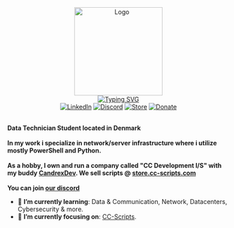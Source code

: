 <div>
    <div align=center>
        <img src="https://r2.fivemanage.com/pub/orc17c9i829k.png" alt="Logo" height="200">
    </div>
    <div align=center>
        <a href="https://git.io/typing-svg"><img src="https://readme-typing-svg.herokuapp.com?font=Fira+Code&pause=1000&color=F72727&center=true&width=435&lines=Hi+there%2C+I'm+Cribbe!;Data+Technician+(Infrastructure);FiveM+Developer;https%3A%2F%2Fstore.cc-scripts.com" alt="Typing SVG" /></a>
    </div>
    <div align=center>
        <a href="https://www.linkedin.com/in/christian-vestergaard-steffensen/"><img src="https://img.shields.io/badge/Linkedin-0077b5?style=flat&logo=linkedin" alt="LinkedIn" /></a>
        <a href="https://discord.cc-scripts.com"><img src="https://img.shields.io/discord/1087278446285168670?logo=discord&label=Discord&color=%235865F2" alt="Discord" /></a>
        <a href="https://store.cc-scripts.com"><img src="https://img.shields.io/badge/Store-blue?logo=FiveM" alt="Store" /></a>
        <a href="https://ko-fi.com/cribbe"><img src="https://img.shields.io/badge/Buy_me_a_beer-He?logo=ko-fi&color=c31215" alt="Donate" /></a>
    </div>
    <div align=left>
        <br>
        <p>
            <strong>
                Data Technician Student located in Denmark <br><br>
                In my work i specialize in network/server infrastructure where i utilize mostly PowerShell and Python.<br><br>
                As a hobby, I own and run a company called "CC Development I/S" with my buddy <a href="https://github.com/CandrexDev">CandrexDev</a>. We sell scripts @ <a href="https://store.cc-scripts.com">store.cc-scripts.com</a><br><br>
                You can join <a href="https://discord.cc-scripts.com">our discord</a>
            </strong>
        </p>
        <ul>
            <li>🌱 <b>I’m currently learning</b>: Data & Communication, Network, Datacenters, Cybersecurity & more.</li>
            <li>🎯 <b>I’m currently focusing on</b>: <a href="https://discord.cc-scripts.com/">CC-Scripts</a>.</li>
        </ul>
    </div>
</div>
